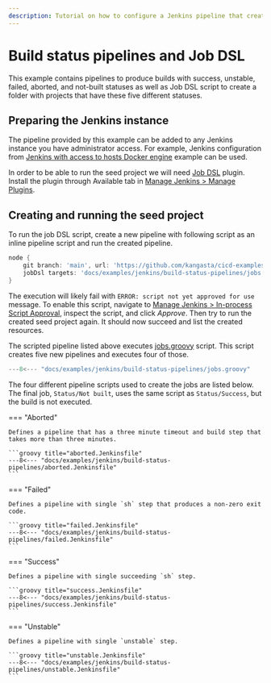 ```yaml
---
description: Tutorial on how to configure a Jenkins pipeline that creates pipelines with five different statuses into a new folder using Job DSL.
---
```


# Build status pipelines and Job DSL

This example contains pipelines to produce builds with success, unstable, failed, aborted, and not-built statuses as well as Job DSL script to create a folder with projects that have these five different statuses.

## Preparing the Jenkins instance

The pipeline provided by this example can be added to any Jenkins instance you have administrator access. For example, Jenkins configuration from [Jenkins with access to hosts Docker engine](../jenkins-host-docker/) example can be used.

In order to be able to run the seed project we will need [Job DSL](https://plugins.jenkins.io/job-dsl/) plugin. Install the plugin through Available tab in [Manage Jenkins > Manage Plugins](http://localhost:8080/pluginManager/available).

## Creating and running the seed project

To run the job DSL script, create a new pipeline with following script as an inline pipeline script and run the created pipeline.

```groovy
node {
    git branch: 'main', url: 'https://github.com/kangasta/cicd-examples.git'
    jobDsl targets: 'docs/examples/jenkins/build-status-pipelines/jobs.groovy'
}
```

The execution will likely fail with `ERROR: script not yet approved for use` message. To enable this script, navigate to [Manage Jenkins > In-process Script Approval](http://localhost:8080/scriptApproval/), inspect the script, and click _Approve_. Then try to run the created seed project again. It should now succeed and list the created resources.

The scripted pipeline listed above executes [jobs.groovy](./jobs.groovy) script. This script creates five new pipelines and executes four of those.

```groovy title="jobs.groovy"
---8<--- "docs/examples/jenkins/build-status-pipelines/jobs.groovy"
```

The four different pipeline scripts used to create the jobs are listed below. The final job, `Status/Not built`, uses the same script as `Status/Success`, but the build is not executed.

=== "Aborted"

    Defines a pipeline that has a three minute timeout and build step that takes more than three minutes.

    ```groovy title="aborted.Jenkinsfile"
    ---8<--- "docs/examples/jenkins/build-status-pipelines/aborted.Jenkinsfile"
    ```

=== "Failed"

    Defines a pipeline with single `sh` step that produces a non-zero exit code.

    ```groovy title="failed.Jenkinsfile"
    ---8<--- "docs/examples/jenkins/build-status-pipelines/failed.Jenkinsfile"
    ```

=== "Success"

    Defines a pipeline with single succeeding `sh` step.

    ```groovy title="success.Jenkinsfile"
    ---8<--- "docs/examples/jenkins/build-status-pipelines/success.Jenkinsfile"
    ```

=== "Unstable"

    Defines a pipeline with single `unstable` step.

    ```groovy title="unstable.Jenkinsfile"
    ---8<--- "docs/examples/jenkins/build-status-pipelines/unstable.Jenkinsfile"
    ```
